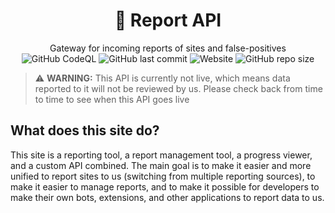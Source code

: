 <h1 align=center>🚨 Report API</h1>
<p align=center>
  Gateway for incoming reports of sites and false-positives<br>
  <img alt="GitHub CodeQL" src="https://github.com/StopModReposts/Report-API/actions/workflows/codeql-analysis.yml/badge.svg">
  <img alt="GitHub last commit" src="https://img.shields.io/github/last-commit/StopModReposts/Report-API">
  <img alt="Website" src="https://img.shields.io/website?url=https%3A%2F%2Freport.stopmodreposts.org%2F">
  <img alt="GitHub repo size" src="https://img.shields.io/github/repo-size/StopModReposts/Report-API">
</p>

> ⚠️ **WARNING:** This API is currently not live, which means data reported to it will not be reviewed by us. Please check back from time to time to see when this API goes live

## What does this site do?
This site is a reporting tool, a report management tool, a progress viewer, and a custom API combined. The main goal is to make it easier and more unified to report sites to us (switching from multiple reporting sources), to make it easier to manage reports, and to make it possible for developers to make their own bots, extensions, and other applications to report data to us.

